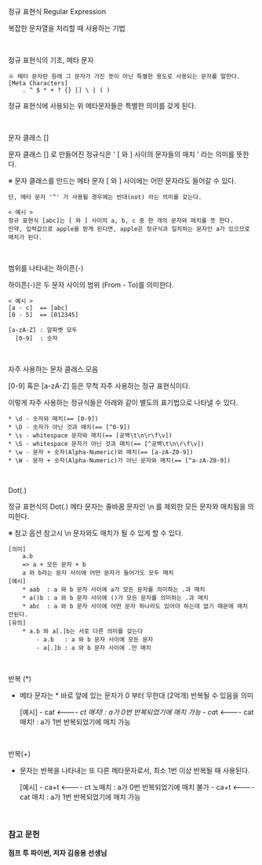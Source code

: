 정규 표현식 Regular Expression

복잡한 문자열을 처리할 때 사용하는 기법

<br>

정규 표현식의 기초, 메타 문자

    ※ 메타 문자란 원래 그 문자가 가진 뜻이 아닌 특별한 용도로 사용되는 문자를 말한다.
    [Meta Characters] 
    	. ^ $ * + ? {} [] \ | ( )

정규 표현식에 사용되는 위 메타문자들은 특별한 의미를 갖게 된다.

<br>

문자 클래스 []

문자 클래스 [] 로 만들어진 정규식은 '  [ 와 ] 사이의 문자들의 매치  ' 라는 의미를 뜻한다. <br>

※ 문자 클래스를 만드는 메타 문자 [ 와 ] 사이에는 어떤 문자라도 들어갈 수 있다. <br>

	단, 메타 문자 '^' 가 사용될 경우에는 반대(not) 라는 의미를 갖는다.
	
	< 예시 >
	정규 표현식 [abc]는 [ 와 ] 사이의 a, b, c 중 한 개의 문자와 매치를 뜻 한다.
	만약, 입력값으로 apple을 받게 된다면, apple은 정규식과 일치하는 문자인 a가 있으므로 매치가 된다.



<br>

범위를 나타내는 하이픈(-)

하이픈(-)은 두 문자 사이의 범위 (From - To)를 의미한다.

    < 예시 >
    [a - c]  == [abc]
    [0 - 5]  == [012345]
    
    [a-zA-Z] : 알파벳 모두
      [0-9]  : 숫자

<br>

자주 사용하는 문자 클래스 모음

[0-9] 혹은 [a-zA-Z] 등은 무척 자주 사용하는 정규 표현식이다.<br>

이렇게 자주 사용하는 정규식들은 아래와 같이 별도의  표기법으로 나타낼 수 있다.

    * \d - 숫자와 매치(== [0-9])
    * \D - 숫자가 아닌 것과 매치(== [^0-9])
    * \s - whitespace 문자와 매치(== [공백\t\n\r\f\v])
    * \S - whitespace 문자가 아닌 것과 매치(== [^공백\t\n\r\f\v])
    * \w - 문자 + 숫자(Alpha-Numeric)와 매치(== [a-zA-Z0-9])
    * \W - 문자 + 숫자(Alpha-Numeric)가 아닌 문자와 매치(== [^a-zA-Z0-9])

<br>

Dot(.)

정규 표현식의 Dot(.) 메타 문자는 줄바꿈 문자인  \n 를 제외한 모든 문자와 매치됨을 의미한다.<br>

※ 참고 옵션 참고시 \n 문자와도 매치가 될 수 있게 할 수 있다.

    [의미]
    	a.b
    	=> a + 모든 문자 + b
    	a 와 b라는 문자 사이에 어떤 문자가 들어가도 모두 매치
    [예시]
    	* aab  : a 와 b 문자 사이에 a가 모든 문자를 의미하는 .과 매치
    	* a()b : a 와 b 문자 사이에 ()가 모든 문자를 의미하는 .과 매치
    	* abc  : a 와 b 문자 사이에 어떤 문자 하나라도 있어야 하는데 없기 때문에 매치 안된다.
    [유의]
    	* a.b 와 a[.]b는 서로 다른 의미를 갖는다
    		- a.b   : a 와 b 문자 사이에 모든 문자
    		- a[.]b : a 와 b 문자 사이에 .만 매치

<br>

반복 (*)

* 메타 문자는 *  바로 앞에 있는 문자가 0 부터 무한대 (2억개)  반복될 수 있음을 의미

    [예시]
    	- ca*t <----  ct  매치! : a가 0번 반복되었기에 매치 가능
    	- ca*t <----  cat 매치! : a가 1번 반복되었기에 매치 가능

<br>

반복(+)

+ 문자는 반복을 나타내는 또 다른 메타문자로서, 최소 1번 이상 반복될 때 사용된다.

    [예시]
    	- ca+t <----  ct 노매치 : a가 0번 반복되었기에 매치 불가
    	- ca+t <----  cat  매치 : a가 1번 반복되었기에 매치 가능

<br>

### 참고 문헌

**점프 투 파이썬, 저자 김응용 선생님**